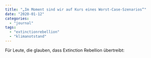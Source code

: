 ```yaml
---
title: "„Im Moment sind wir auf Kurs eines Worst-Case-Szenarios“"
date: "2020-01-12"
categories: 
  - "journal"
tags: 
  - "extinctionrebellion"
  - "klimanotstand"
---
```


Für Leute, die glauben, dass Extinction Rebellion übertreibt:
